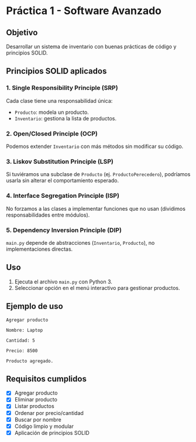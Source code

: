 # Práctica 1 - Software Avanzado

## Objetivo
Desarrollar un sistema de inventario con buenas prácticas de código y principios SOLID.

## Principios SOLID aplicados

### 1. Single Responsibility Principle (SRP)
Cada clase tiene una responsabilidad única:
- `Producto`: modela un producto.
- `Inventario`: gestiona la lista de productos.

### 2. Open/Closed Principle (OCP)
Podemos extender `Inventario` con más métodos sin modificar su código.

### 3. Liskov Substitution Principle (LSP)
Si tuviéramos una subclase de `Producto` (ej. `ProductoPerecedero`), podríamos usarla sin alterar el comportamiento esperado.

### 4. Interface Segregation Principle (ISP)
No forzamos a las clases a implementar funciones que no usan (dividimos responsabilidades entre módulos).

### 5. Dependency Inversion Principle (DIP)
`main.py` depende de abstracciones (`Inventario`, `Producto`), no implementaciones directas.

## Uso

1. Ejecuta el archivo `main.py` con Python 3.
2. Seleccionar opción en el menú interactivo para gestionar productos.

## Ejemplo de uso

```
Agregar producto

Nombre: Laptop

Cantidad: 5

Precio: 8500

Producto agregado.
```

## Requisitos cumplidos

- [x] Agregar producto
- [x] Eliminar producto
- [x] Listar productos
- [x] Ordenar por precio/cantidad
- [x] Buscar por nombre
- [x] Código limpio y modular
- [x] Aplicación de principios SOLID